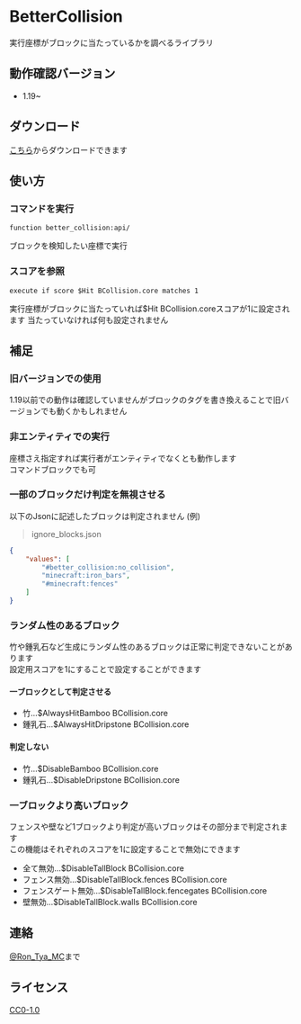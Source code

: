 
# BetterCollision

実行座標がブロックに当たっているかを調べるライブラリ

</div>

## 動作確認バージョン

- 1.19~

## ダウンロード

[こちら](https://github.com/Ron-Tya-MC/BetterCollision/releases)からダウンロードできます

## 使い方

### コマンドを実行

```mcfunction
function better_collision:api/
```

ブロックを検知したい座標で実行

### スコアを参照

```mcfunction
execute if score $Hit BCollision.core matches 1
```

実行座標がブロックに当たっていれば$Hit BCollision.coreスコアが1に設定されます
当たっていなければ何も設定されません

## 補足

### 旧バージョンでの使用

1.19以前での動作は確認していませんがブロックのタグを書き換えることで旧バージョンでも動くかもしれません

### 非エンティティでの実行

座標さえ指定すれば実行者がエンティティでなくとも動作します  
コマンドブロックでも可

### 一部のブロックだけ判定を無視させる

以下のJsonに記述したブロックは判定されません
(例)  
>ignore_blocks.json

```json
{
    "values": [
        "#better_collision:no_collision",
        "minecraft:iron_bars",
        "#minecraft:fences"
    ]
}
```

### ランダム性のあるブロック

竹や鍾乳石など生成にランダム性のあるブロックは正常に判定できないことがあります  
設定用スコアを1にすることで設定することができます

#### 一ブロックとして判定させる

- 竹...$AlwaysHitBamboo BCollision.core
- 鍾乳石...$AlwaysHitDripstone BCollision.core

#### 判定しない

- 竹...$DisableBamboo BCollision.core
- 鍾乳石...$DisableDripstone BCollision.core

### 一ブロックより高いブロック

フェンスや壁など1ブロックより判定が高いブロックはその部分まで判定されます  
この機能はそれぞれのスコアを1に設定することで無効にできます

- 全て無効...$DisableTallBlock BCollision.core
- フェンス無効...$DisableTallBlock.fences BCollision.core
- フェンスゲート無効...$DisableTallBlock.fencegates BCollision.core
- 壁無効...$DisableTallBlock.walls BCollision.core

## 連絡

[@Ron_Tya_MC](https://twitter.com/Ron_Tya_MC)まで

## ライセンス

[CC0-1.0](LICENSE)
